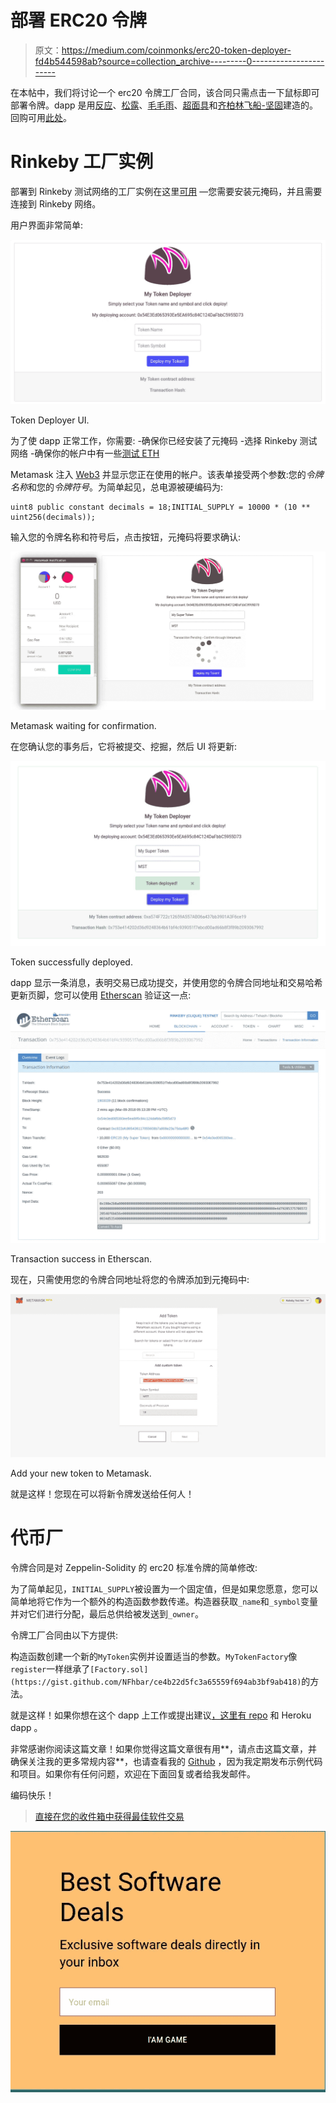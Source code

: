# 部署 ERC20 令牌

> 原文：<https://medium.com/coinmonks/erc20-token-deployer-fd4b544598ab?source=collection_archive---------0----------------------->

在本帖中，我们将讨论一个 erc20 令牌工厂合同，该合同只需点击一下鼠标即可部署令牌。dapp 是用[反应](https://reactjs.org/)、[松露](http://truffleframework.com/docs/)、[毛毛雨](http://truffleframework.com/docs/drizzle/getting-started)、[超面具](https://metamask.io/#how-it-works)和[齐柏林飞船-坚固](https://github.com/OpenZeppelin/zeppelin-solidity)建造的。回购可用[此处](https://github.com/NFhbar/Token-Deployer)。

# **Rinkeby 工厂实例**

部署到 Rinkeby 测试网络的工厂实例在这里[可用](https://one-click-token.herokuapp.com/) —您需要安装元掩码，并且需要连接到 Rinkeby 网络。

用户界面非常简单:

![](img/52bdee30dff59713ec67c6d757a91e15.png)

Token Deployer UI.

为了使 dapp 正常工作，你需要:
-确保你已经安装了元掩码
-选择 Rinkeby 测试网络
-确保你的帐户中有一些[测试 ETH](https://faucet.rinkeby.io/)

Metamask 注入 [Web3](https://web3js.readthedocs.io/en/1.0/) 并显示您正在使用的帐户。该表单接受两个参数:您的*令牌名称*和您的*令牌符号*。为简单起见，总电源被硬编码为:

```
uint8 public constant decimals = 18;INITIAL_SUPPLY = 10000 * (10 ** uint256(decimals));
```

输入您的令牌名称和符号后，点击按钮，元掩码将要求确认:

![](img/ac3f1b6e59afa970094ca3462a4b6798.png)

Metamask waiting for confirmation.

在您确认您的事务后，它将被提交、挖掘，然后 UI 将更新:

![](img/6323d868061fc4c9f3dee4a2c5c9ec3b.png)

Token successfully deployed.

dapp 显示一条消息，表明交易已成功提交，并使用您的令牌合同地址和交易哈希更新页脚，您可以使用 [Etherscan](https://rinkeby.etherscan.io/) 验证这一点:

![](img/2531153fc3218784c815ce1559a98cb8.png)

Transaction success in Etherscan.

现在，只需使用您的令牌合同地址将您的令牌添加到元掩码中:

![](img/457d1af45171a116cb240e9d827e4835.png)

Add your new token to Metamask.

就是这样！您现在可以将新令牌发送给任何人！

# 代币厂

令牌合同是对 Zeppelin-Solidity 的 erc20 标准令牌的简单修改:

为了简单起见，`INITIAL_SUPPLY`被设置为一个固定值，但是如果您愿意，您可以简单地将它作为一个额外的构造函数参数传递。构造器获取`_name`和`_symbol`变量并对它们进行分配，最后总供给被发送到`_owner`。

令牌工厂合同由以下方提供:

构造函数创建一个新的`MyToken`实例并设置适当的参数。`MyTokenFactory`像`register`一样继承了`[Factory.sol](https://gist.github.com/NFhbar/ce4b22d5fc3a65559f694ab3bf9ab418)`的方法。

就是这样！如果你想在这个 dapp 上工作或提出建议[，这里有 repo](https://github.com/NFhbar/Token-Deployer) 和 Heroku dapp 。

非常感谢你阅读这篇文章！如果你觉得这篇文章很有用**，请点击这篇文章，并确保关注我的更多常规内容**，也请查看我的 [Github](https://github.com/NFhbar) ，因为我定期发布示例代码和项目。如果你有任何问题，欢迎在下面回复或者给我发邮件。

编码快乐！

> [直接在您的收件箱中获得最佳软件交易](https://coincodecap.com/?utm_source=coinmonks)

[![](img/7c0b3dfdcbfea594cc0ae7d4f9bf6fcb.png)](https://coincodecap.com/?utm_source=coinmonks)